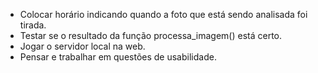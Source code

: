 - Colocar horário indicando quando a foto que está sendo analisada foi tirada.
- Testar se o resultado da função processa_imagem() está certo.
- Jogar o servidor local na web.
- Pensar e trabalhar em questões de usabilidade.
